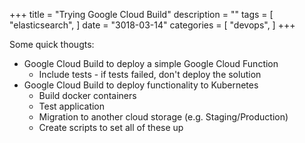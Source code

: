 +++
title = "Trying Google Cloud Build"
description = ""
tags = [
    "elasticsearch",
]
date = "3018-03-14"
categories = [
    "devops",
]
+++

Some quick thougts:

- Google Cloud Build to deploy a simple Google Cloud Function
  - Include tests - if tests failed, don't deploy the solution
- Google Cloud Build to deploy functionality to Kubernetes
  - Build docker containers
  - Test application
  - Migration to another cloud storage (e.g. Staging/Production)
  - Create scripts to set all of these up
